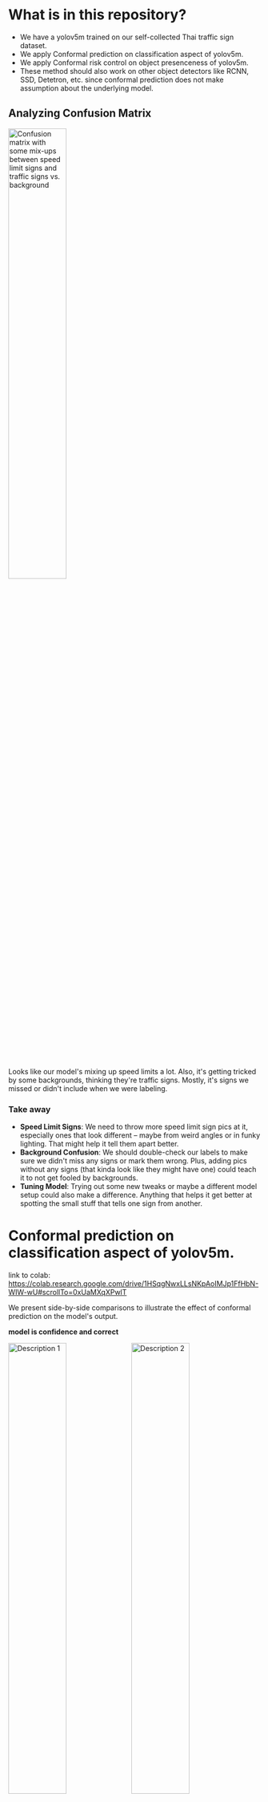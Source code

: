 # What is in this repository?
- We have a yolov5m trained on our self-collected Thai traffic sign dataset.
- We apply Conformal prediction on classification aspect of yolov5m.
- We apply Conformal risk control on object presenceness of yolov5m.
- These method should also work on other object detectors like RCNN, SSD, Detetron, etc. since conformal prediction does not make assumption about the underlying model. 

## Analyzing Confusion Matrix

<p align="left">
  <img src="https://github.com/PongsiriH/Traffic-Signs-detection-with-some-conformal-prediction/assets/127966686/534679d7-8347-4371-9660-d721c1e5c002" width="48%" alt="Confusion matrix with some mix-ups between speed limit signs and traffic signs vs. background" />
  <br>Looks like our model's mixing up speed limits a lot. Also, it's getting tricked by some backgrounds, thinking they're traffic signs. Mostly, it's signs we missed or didn't include when we were labeling.
</p>

### Take away
- **Speed Limit Signs**: We need to throw more speed limit sign pics at it, especially ones that look different – maybe from weird angles or in funky lighting. That might help it tell them apart better.
- **Background Confusion**: We should double-check our labels to make sure we didn't miss any signs or mark them wrong. Plus, adding pics without any signs (that kinda look like they might have one) could teach it to not get fooled by backgrounds.
- **Tuning Model**: Trying out some new tweaks or maybe a different model setup could also make a difference. Anything that helps it get better at spotting the small stuff that tells one sign from another.

# Conformal prediction on classification aspect of yolov5m.
link to colab: https://colab.research.google.com/drive/1HSqgNwxLLsNKpAoIMJp1FfHbN-WIW-wU#scrollTo=0xUaMXqXPwlT

We present side-by-side comparisons to illustrate the effect of conformal prediction on the model's output.

**model is confidence and correct**
<p align="left">
  <img src="https://github.com/PongsiriH/Traffic-Signs-detection-with-some-conformal-prediction/assets/127966686/b7c29872-45cd-4d70-a616-ed60883406bc" width="48%" alt="Description 1" />
  <img src="https://github.com/PongsiriH/Traffic-Signs-detection-with-some-conformal-prediction/assets/127966686/59927797-246e-4def-9da1-267aeb702608" width="48%" alt="Description 2" />
  <br>Model confidently predicts the correct label in a single-class prediction set.
</p>

**model is confusing between speed limit signs**
<p align="left">
  <img src="https://github.com/PongsiriH/Traffic-Signs-detection-with-some-conformal-prediction/assets/127966686/c02ddb3a-a5cf-4d1f-9d02-7b09906a78ed" width="48%" alt="Description 3" />
  <img src="https://github.com/PongsiriH/Traffic-Signs-detection-with-some-conformal-prediction/assets/127966686/ea904ef4-56c1-4195-b2ad-86ef5c456af7" width="48%" alt="Description 4" />
  <br>Base prediction incorrectly predicts a "speed limit 50" sign as "speed limit 30", while conformal prediction corrects this with a set that includes "speed limit 50".
</p>

**model is underconfidence and prediction set is "wrong"**
<p align="left">
  <img src="https://github.com/PongsiriH/Traffic-Signs-detection-with-some-conformal-prediction/assets/127966686/d6080507-d10a-456a-b883-df0614611a6c" width="48%" alt="Description 7" />
  <img src="https://github.com/PongsiriH/Traffic-Signs-detection-with-some-conformal-prediction/assets/127966686/f2317c09-5ef3-497d-aae5-5db41ae65054" width="48%" alt="Description 8" />
  <br>Base model incorrectly predicts a "no parking" sign as "keep left," while the conformal prediction set reflects uncertainty with options for "keep left" and "keep right."
</p>

**nuance of model, dataset, etc.**
<p align="left">
  <img src="https://github.com/PongsiriH/Traffic-Signs-detection-with-some-conformal-prediction/assets/127966686/0456dfda-cf14-44db-a36e-0c64cd45923f" width="48%" alt="Description 5" />
  <img src="https://github.com/PongsiriH/Traffic-Signs-detection-with-some-conformal-prediction/assets/127966686/539d1c8c-0ed8-4332-84d3-e037a0687f33" width="48%" alt="Description 6" />
  <br>This image showcases 2 traffic signs from our dataset, both accurately identified by the model. Interestingly, the model generated 4 additional "background" predictions, identifying traffic signs we didn't include in our dataset. The prediction set for one of the recognized signs was unusually large, hinting at uncertainty, which is unexpected given the signs' apparent clarity. Among the predictions for out-of-domain signs, one displayed expected uncertainty with a prediction set of 2, while another was confidently but incorrectly identified with a prediction set of 1. This scenario illustrates that the effectiveness of conformal prediction is contingent on the base model's calibration.
</p>




# Conformal Risk Control: Controlling risk of missing pixels with respect to confidence thresold.
link to colab: https://colab.research.google.com/drive/19zJrENW3aFTL__NF5gGVxLH4SHoszHhU#scrollTo=YoK2xryOj1uY

